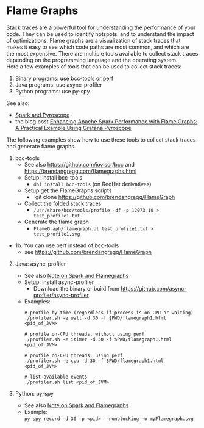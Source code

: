 # Flame Graphs

Stack traces are a powerful tool for understanding the performance of your code. They can be used to identify hotspots, and to understand the impact of optimizations. 
Flame graphs are a visualization of stack traces that makes it easy to see which code paths are most common, and which are the most expensive.
There are multiple tools available to collect stack traces depending on the programming language and the operating system.  
Here a few examples of tools that can be used to collect stack traces:

1. Binary programs: use bcc-tools or perf
2. Java programs: use async-profiler
3. Python programs: use py-spy

See also:
- [Spark and Pyroscope](../Spark_Notes/Tools_Spark_Pyroscope_FlameGraph.md)
- the blog post
  [Enhancing Apache Spark Performance with Flame Graphs: A Practical Example Using Grafana Pyroscope](https://db-blog.web.cern.ch/node/193)

The following examples show how to use these tools to collect stack traces and generate flame graphs.
1. bcc-tools
   - See also https://github.com/iovisor/bcc and
     https://brendangregg.com/flamegraphs.html
   - Setup: install bcc-tools
      - `dnf install bcc-tools` (on RedHat derivatives)
   - Setup get the FlameGraphs scripts
      - `git clone https://github.com/brendangregg/FlameGraph
   - Collect the folded stack traces
      - `/usr/share/bcc/tools/profile -df -p 12073 10 > test_profile1.txt` 
   - Generate the flame graph
      - `FlameGraph/flamegraph.pl test_profile1.txt > test_profile1.svg`
- 1b. You can use perf instead of bcc-tools
   - see https://github.com/brendangregg/FlameGraph

2. Java: async-profiler
   - See also [Note on Spark and Flamegraphs](../../../Spark_Notes/Spark_and_Flamegraphs.md)
   - Setup: install async-profiler
      - Download the binary or build from https://github.com/async-profiler/async-profiler
   - Examples:
      ```
      # profile by time (regardless if process is on CPU or waiting)
      ./profiler.sh -e wall -d 30 -f $PWD/flamegraph1.html <pid_of_JVM>
              
      # profile on-CPU threads, without using perf
      ./profiler.sh -e itimer -d 30 -f $PWD/flamegraph1.html <pid_of_JVM>
     
      # profile on-CPU threads, using perf   
      ./profiler.sh -e cpu -d 30 -f $PWD/flamegraph1.html <pid_of_JVM>
     
      # list available events
      ./profiler.sh list <pid_of_JVM>
      ```
     
3. Python: py-spy
   - See also [Note on Spark and Flamegraphs](../../../Spark_Notes/Spark_and_Flamegraphs.md)
   - Example:   
   `py-spy record -d 30 -p <pid> --nonblocking -o myFlamegraph.svg`
